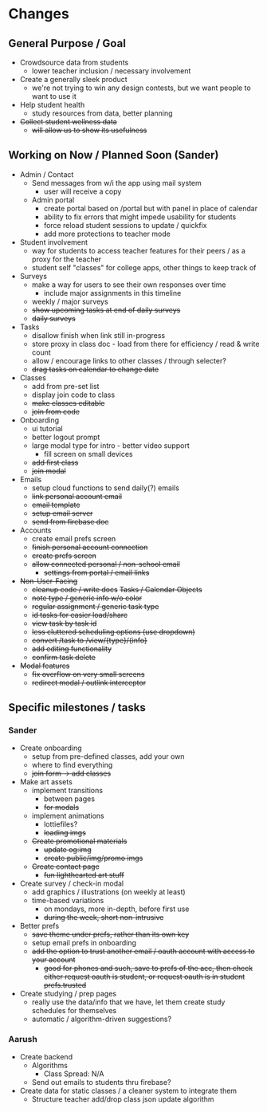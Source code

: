 # Changes

## General Purpose / Goal

- Crowdsource data from students
  - lower teacher inclusion / necessary involvement
- Create a generally sleek product
  - we're not trying to win any design contests, but we want people to want to use it
- Help student health
  - study resources from data, better planning
- ~~Collect student wellness data~~
  - ~~will allow us to show its usefulness~~

## Working on Now / Planned Soon (Sander)

- Admin / Contact
  - Send messages from w/i the app using mail system
    - user will receive a copy
  - Admin portal
    - create portal based on /portal but with panel in place of calendar
    - ability to fix errors that might impede usability for students
    - force reload student sessions to update / quickfix
    - add more protections to teacher mode
- Student involvement
  - way for students to access teacher features for their peers / as a proxy for the teacher
  - student self "classes" for college apps, other things to keep track of
- Surveys
  - make a way for users to see their own responses over time
    - include major assignments in this timeline
  - weekly / major surveys
  - ~~show upcoming tasks at end of daily surveys~~
  - ~~daily surveys~~
- Tasks
  - disallow finish when link still in-progress
  - store proxy in class doc - load from there for efficiency / read & write count
  - allow / encourage links to other classes / through selecter?
  - ~~drag tasks on calendar to change date~~
- Classes
  - add from pre-set list
  - display join code to class
  - ~~make classes editable~~
  - ~~join from code~~
- Onboarding
  - ui tutorial
  - better logout prompt
  - large modal type for intro - better video support
    - fill screen on small devices
  - ~~add first class~~
  - ~~join modal~~
- Emails
  - setup cloud functions to send daily(?) emails
  - ~~link personal account email~~
  - ~~email template~~
  - ~~setup email server~~
  - ~~send from firebase doc~~
- Accounts
  - create email prefs screen
  - ~~finish personal account connection~~
  - ~~create prefs screen~~
  - ~~allow connected personal / non-school email~~
    - ~~settings from portal / email links~~
- ~~Non-User-Facing~~
  - ~~cleanup code / write docs~~
    ~~Tasks / Calendar Objects~~
  - ~~note type / generic info w/o color~~
  - ~~regular assignment / generic task type~~
  - ~~id tasks for easier load/share~~
  - ~~view task by task id~~
  - ~~less cluttered scheduling options (use dropdown)~~
  - ~~convert /task to /view/{type}/{info}~~
  - ~~add editing functionality~~
  - ~~confirm task delete~~
- ~~Modal features~~
  - ~~fix overflow on very small screens~~
  - ~~redirect modal / outlink interceptor~~

## Specific milestones / tasks

### Sander

- Create onboarding
  - setup from pre-defined classes, add your own
  - where to find everything
  - ~~join form -> add classes~~
- Make art assets
  - implement transitions
    - between pages
    - ~~for modals~~
  - implement animations
    - lottiefiles?
    - ~~loading imgs~~
  - ~~Create promotional materials~~
    - ~~update og:img~~
    - ~~create public/img/promo imgs~~
  - ~~Create contact page~~
    - ~~fun lighthearted art stuff~~
- Create survey / check-in modal
  - add graphics / illustrations (on weekly at least)
  - time-based variations
    - on mondays, more in-depth, before first use
    - ~~during the week, short non-intrusive~~
- Better prefs
  - ~~save theme under prefs, rather than its own key~~
  - setup email prefs in onboarding
  - ~~add the option to trust another email / oauth account with access to your account~~
    - ~~good for phones and such, save to prefs of the acc, then check either request oauth is student, or request oauth is in student prefs.trusted~~
- Create studying / prep pages
  - really use the data/info that we have, let them create study schedules for themselves
  - automatic / algorithm-driven suggestions?

### Aarush

- Create backend
  - Algorithms
    - Class Spread: N/A
  - Send out emails to students thru firebase?
- Create data for static classes / a cleaner system to integrate them
    - Structure teacher add/drop class json update algorithm

